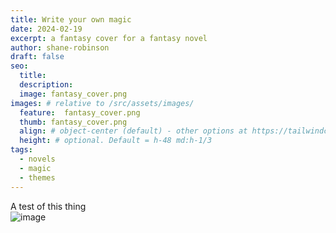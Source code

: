 ```yaml
---
title: Write your own magic
date: 2024-02-19
excerpt: a fantasy cover for a fantasy novel
author: shane-robinson
draft: false
seo:
  title:
  description:
  image: fantasy_cover.png
images: # relative to /src/assets/images/
  feature:  fantasy_cover.png
  thumb: fantasy_cover.png
  align: # object-center (default) - other options at https://tailwindcss.com/docs/object-position
  height: # optional. Default = h-48 md:h-1/3
tags:
  - novels
  - magic
  - themes
---
```


A test of this thing
<br>
![image](/2020/09/draft.png)